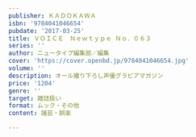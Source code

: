 ```yaml
---
publisher: ＫＡＤＯＫＡＷＡ
isbn: '9784041046654'
pubdate: '2017-03-25'
title: ＶＯＩＣＥ　Ｎｅｗｔｙｐｅ Ｎｏ．０６３
series: ''
author: ニュータイプ編集部／編集
cover: 'https://cover.openbd.jp/9784041046654.jpg'
volume: ''
description: オール撮り下ろし声優グラビアマガジン
price: '1204'
genre: ''
target: 雑誌扱い
format: ムック・その他
content: 諸芸・娯楽

---
```

